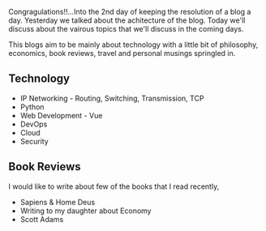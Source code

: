 Congragulations!!...Into the 2nd day of keeping the resolution of a blog a day. Yesterday we talked about the achitecture of the blog. Today we'll discuss about the vairous topics that we'll discuss in the coming days.

This blogs aim to be mainly about technology with a little bit of philosophy, economics, book reviews, travel and personal musings springled in.

## Technology

* IP Networking - Routing, Switching, Transmission, TCP
* Python
* Web Development - Vue
* DevOps
* Cloud
* Security

## Book Reviews

I would like to write about few of the books that I read recently,

* Sapiens & Home Deus
* Writing to my daughter about Economy
* Scott Adams
